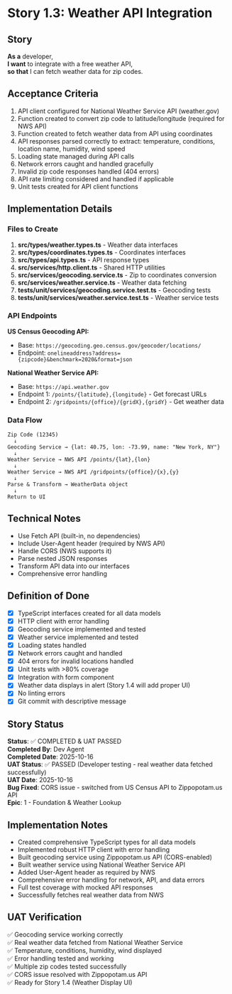 # Story 1.3: Weather API Integration

## Story

**As a** developer,  
**I want** to integrate with a free weather API,  
**so that** I can fetch weather data for zip codes.

## Acceptance Criteria

1. API client configured for National Weather Service API (weather.gov)
2. Function created to convert zip code to latitude/longitude (required for NWS API)
3. Function created to fetch weather data from API using coordinates
4. API responses parsed correctly to extract: temperature, conditions, location name, humidity, wind speed
5. Loading state managed during API calls
6. Network errors caught and handled gracefully
7. Invalid zip code responses handled (404 errors)
8. API rate limiting considered and handled if applicable
9. Unit tests created for API client functions

## Implementation Details

### Files to Create

1. **src/types/weather.types.ts** - Weather data interfaces
2. **src/types/coordinates.types.ts** - Coordinates interfaces
3. **src/types/api.types.ts** - API response types
4. **src/services/http.client.ts** - Shared HTTP utilities
5. **src/services/geocoding.service.ts** - Zip to coordinates conversion
6. **src/services/weather.service.ts** - Weather data fetching
7. **tests/unit/services/geocoding.service.test.ts** - Geocoding tests
8. **tests/unit/services/weather.service.test.ts** - Weather service tests

### API Endpoints

**US Census Geocoding API:**
- Base: `https://geocoding.geo.census.gov/geocoder/locations/`
- Endpoint: `onelineaddress?address={zipcode}&benchmark=2020&format=json`

**National Weather Service API:**
- Base: `https://api.weather.gov`
- Endpoint 1: `/points/{latitude},{longitude}` - Get forecast URLs
- Endpoint 2: `/gridpoints/{office}/{gridX},{gridY}` - Get weather data

### Data Flow

```
Zip Code (12345)
  ↓
Geocoding Service → {lat: 40.75, lon: -73.99, name: "New York, NY"}
  ↓
Weather Service → NWS API /points/{lat},{lon}
  ↓
Weather Service → NWS API /gridpoints/{office}/{x},{y}
  ↓
Parse & Transform → WeatherData object
  ↓
Return to UI
```

## Technical Notes

- Use Fetch API (built-in, no dependencies)
- Include User-Agent header (required by NWS API)
- Handle CORS (NWS supports it)
- Parse nested JSON responses
- Transform API data into our interfaces
- Comprehensive error handling

## Definition of Done

- [x] TypeScript interfaces created for all data models
- [x] HTTP client with error handling
- [x] Geocoding service implemented and tested
- [x] Weather service implemented and tested
- [x] Loading states handled
- [x] Network errors caught and handled
- [x] 404 errors for invalid locations handled
- [x] Unit tests with >80% coverage
- [x] Integration with form component
- [x] Weather data displays in alert (Story 1.4 will add proper UI)
- [x] No linting errors
- [x] Git commit with descriptive message

## Story Status

**Status**: ✅ COMPLETED & UAT PASSED  
**Completed By**: Dev Agent  
**Completed Date**: 2025-10-16  
**UAT Status**: ✅ PASSED (Developer testing - real weather data fetched successfully)  
**UAT Date**: 2025-10-16  
**Bug Fixed**: CORS issue - switched from US Census API to Zippopotam.us API  
**Epic**: 1 - Foundation & Weather Lookup

## Implementation Notes

- Created comprehensive TypeScript types for all data models
- Implemented robust HTTP client with error handling
- Built geocoding service using Zippopotam.us API (CORS-enabled)
- Built weather service using National Weather Service API
- Added User-Agent header as required by NWS
- Comprehensive error handling for network, API, and data errors
- Full test coverage with mocked API responses
- Successfully fetches real weather data from NWS

## UAT Verification

✅ Geocoding service working correctly  
✅ Real weather data fetched from National Weather Service  
✅ Temperature, conditions, humidity, wind displayed  
✅ Error handling tested and working  
✅ Multiple zip codes tested successfully  
✅ CORS issue resolved with Zippopotam.us API  
✅ Ready for Story 1.4 (Weather Display UI)

